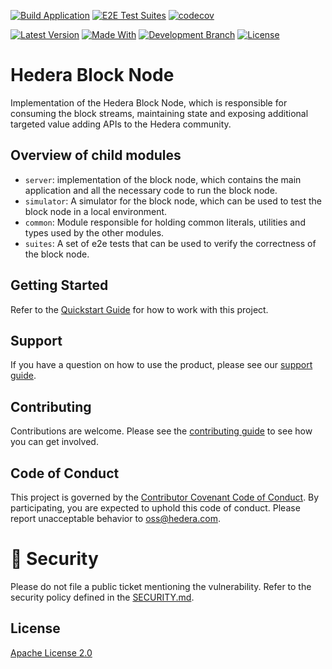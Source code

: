 [![Build Application](https://github.com/hashgraph/hedera-block-node/actions/workflows/build-application.yaml/badge.svg?branch=main)](https://github.com/hashgraph/hedera-block-node/actions/workflows/build-application.yaml)
[![E2E Test Suites](https://github.com/hashgraph/hedera-block-node/actions/workflows/e2e-tests.yaml/badge.svg?branch=main)](https://github.com/hashgraph/hedera-block-node/actions/workflows/e2e-tests.yaml)
[![codecov](https://codecov.io/github/hashgraph/hedera-block-node/graph/badge.svg?token=OF6T6E8V7U)](https://codecov.io/github/hashgraph/hedera-block-node)

[![Latest Version](https://img.shields.io/github/v/tag/hashgraph/hedera-block-node?sort=semver&label=version)](README.md)
[![Made With](https://img.shields.io/badge/made_with-java-blue)](https://github.com/hashgraph/hedera-block-node/)
[![Development Branch](https://img.shields.io/badge/docs-quickstart-green.svg)](docs/gradle-quickstart.md)
[![License](https://img.shields.io/badge/license-apache2-blue.svg)](LICENSE)

# Hedera Block Node
Implementation of the Hedera Block Node, which is responsible for consuming the block streams, maintaining state and exposing additional targeted value adding APIs to the Hedera community.

## Overview of child modules

- `server`: implementation of the block node, which contains the main application and all the necessary code to run the block node.
- `simulator`: A simulator for the block node, which can be used to test the block node in a local environment.
- `common`: Module responsible for holding common literals, utilities and types used by the other modules.
- `suites`: A set of e2e tests that can be used to verify the correctness of the block node.

## Getting Started

Refer to the [Quickstart Guide](docs/README.md) for how to work with this project.

## Support

If you have a question on how to use the product, please see our
[support guide](https://github.com/hashgraph/.github/blob/main/SUPPORT.md).

## Contributing

Contributions are welcome. Please see the
[contributing guide](https://github.com/hashgraph/.github/blob/main/CONTRIBUTING.md)
to see how you can get involved.

## Code of Conduct

This project is governed by the
[Contributor Covenant Code of Conduct](https://github.com/hashgraph/.github/blob/main/CODE_OF_CONDUCT.md). By
participating, you are expected to uphold this code of conduct. Please report unacceptable behavior
to [oss@hedera.com](mailto:oss@hedera.com).

# 🔐 Security

Please do not file a public ticket mentioning the vulnerability. Refer to the security policy defined in the [SECURITY.md](https://github.com/hashgraph/hedera-block-node/blob/main/SECURITY.md).

## License

[Apache License 2.0](LICENSE)
